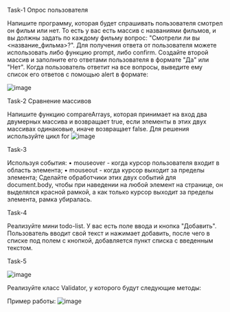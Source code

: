 Task-1 Опрос пользователя

Напишите программу, которая будет спрашивать пользователя смотрел он фильм или нет. То есть у вас есть массив с названиями фильмов, и вы должны задать по каждому фильму вопрос: "Смотрели ли вы <название_фильма>?". Для получения ответа от пользователя можете использовать либо функцию prompt, либо confirm. Создайте второй массив и заполните его ответами пользователя в формате "Да" или "Нет". Когда пользователь ответит на все вопросы, выведите ему список его ответов с помощью alert в формате:

![image](https://github.com/ElenaLogacheva/-JS/assets/113618504/eb31b856-d482-4c1f-96d1-93be64bd9043)



Task-2 Сравнение массивов

Напишите функцию compareArrays, которая принимает на вход два двумерных массива и возвращает true, если элементы в этих двух массивах одинаковые, иначе возвращает false.
Для решения используйте цикл for
![image](https://github.com/ElenaLogacheva/Portfolio-JS/assets/113618504/8bb63aad-db19-401e-b142-486111e6a672)


Task-3 

Используя события:
    • mouseover - когда курсор пользователя входит в область элемента;
    • mouseout - когда курсор выходит за пределы элемента;
Сделайте обработчики этих двух событий для document.body, чтобы при наведении на любой элемент на странице, он выделялся красной рамкой, а как только курсор выходит за пределы элемента, рамка убиралась.


Task-4

Реализуйте мини todo-list. У вас есть поле ввода и кнопка "Добавить". Пользователь вводит свой текст и нажимает добавить, после чего в списке под полем с кнопкой, добавляется пункт списка с введенным текстом. 

Task-5

![image](https://github.com/ElenaLogacheva/Portfolio-JS/assets/113618504/45f34248-5a34-498b-8db1-7c4cd618838a)

Реализуйте класс Validator, у которого будут следующие методы: 

Пример работы: 
![image](https://github.com/ElenaLogacheva/Portfolio-JS/assets/113618504/02f28150-d95a-4049-8656-24d1cfb33130)


